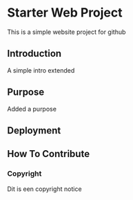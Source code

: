 # Starter Web Project

This is a simple website project for github

## Introduction

A simple intro extended

## Purpose

Added a purpose

## Deployment

## How To Contribute

### Copyright

Dit is een copyright notice